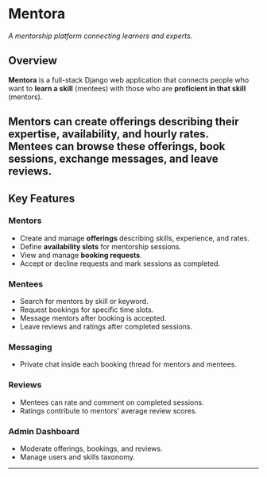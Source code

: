 # Mentora 
*A mentorship platform connecting learners and experts.*

## Overview
**Mentora** is a full-stack Django web application that connects people who want to **learn a skill** (mentees) with those who are **proficient in that skill** (mentors).  

Mentors can create offerings describing their expertise, availability, and hourly rates.  
Mentees can browse these offerings, book sessions, exchange messages, and leave reviews.  
---
## Key Features

### Mentors
- Create and manage **offerings** describing skills, experience, and rates.  
- Define **availability slots** for mentorship sessions.  
- View and manage **booking requests**.  
- Accept or decline requests and mark sessions as completed.

### Mentees
- Search for mentors by skill or keyword.  
- Request bookings for specific time slots.  
- Message mentors after booking is accepted.  
- Leave reviews and ratings after completed sessions.

### Messaging
- Private chat inside each booking thread for mentors and mentees.

### Reviews
- Mentees can rate and comment on completed sessions.  
- Ratings contribute to mentors’ average review scores.

### Admin Dashboard
- Moderate offerings, bookings, and reviews.  
- Manage users and skills taxonomy.

---


